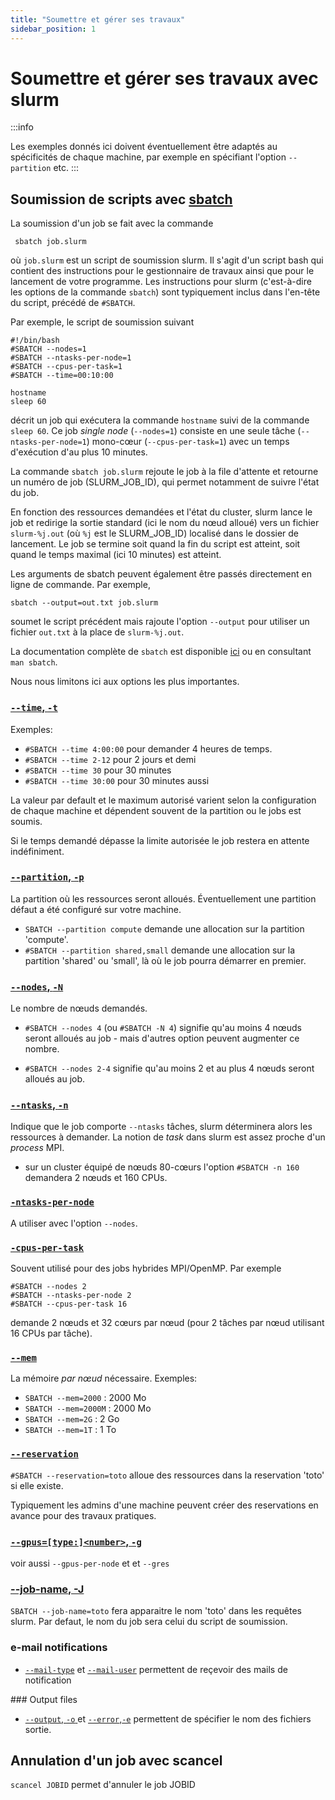 ```yaml
---
title: "Soumettre et gérer ses travaux"
sidebar_position: 1
---
```

# Soumettre et gérer ses travaux avec slurm

:::info

Les exemples donnés ici doivent éventuellement être adaptés au spécificités de chaque machine, par exemple en spécifiant l'option `--partition` etc.
:::

## Soumission de scripts avec [sbatch](https://slurm.schedmd.com/sbatch.html)

La soumission d'un job se fait avec la commande

```shell
 sbatch job.slurm
```

où `job.slurm` est un script de soumission slurm.
Il s'agit d'un script bash qui contient des instructions pour le gestionnaire de travaux ainsi que pour le lancement de votre programme.
Les instructions pour slurm (c'est-à-dire les options de la commande `sbatch`) sont typiquement inclus dans l'en-tête du script, précédé de `#SBATCH`.

Par exemple, le script de soumission suivant

```shell
#!/bin/bash
#SBATCH --nodes=1
#SBATCH --ntasks-per-node=1
#SBATCH --cpus-per-task=1
#SBATCH --time=00:10:00

hostname
sleep 60
```

décrit un job qui exécutera la commande `hostname` suivi de la commande `sleep 60`.
Ce job *single node* (`--nodes=1`) consiste en une seule tâche (`--ntasks-per-node=1`) mono-cœur (`--cpus-per-task=1`) avec un temps d'exécution d'au plus 10 minutes.

La commande `sbatch job.slurm` rejoute le job à la file d'attente et retourne un numéro de job (SLURM_JOB_ID), qui permet notamment de suivre l'état du job.

En fonction des ressources demandées et l'état du cluster, slurm lance le job et redirige la sortie standard (ici le nom du nœud alloué) vers un fichier `slurm-%j.out` (où `%j` est le SLURM_JOB_ID) localisé dans le dossier de lancement. Le job se termine soit quand la fin du script est atteint, soit quand le temps maximal (ici 10 minutes) est atteint.

Les arguments de sbatch peuvent également être passés directement en ligne de commande. Par exemple,

```shell
sbatch --output=out.txt job.slurm
```

soumet le script précédent mais rajoute l'option `--output` pour utiliser un fichier `out.txt` à la place de `slurm-%j.out`.

La documentation complète de `sbatch` est disponible [ici](https://slurm.schedmd.com/sbatch.html) ou en consultant `man sbatch`.

Nous nous limitons ici aux options les plus importantes.

### [`--time`, `-t`](https://slurm.schedmd.com/sbatch.html#OPT_time)

Exemples:

- `#SBATCH --time 4:00:00` pour demander 4 heures de temps.
- `#SBATCH --time 2-12` pour 2 jours et demi
- `#SBATCH --time 30` pour 30 minutes
- `#SBATCH --time 30:00` pour 30 minutes aussi


La valeur par default et le maximum autorisé varient selon la configuration de chaque machine et dépendent souvent de la partition ou le jobs est soumis.

Si le temps demandé dépasse la limite autorisée le job restera en attente indéfiniment.

### [`--partition`, `-p`](https://slurm.schedmd.com/sbatch.html#OPT_partition)

La partition où les ressources seront alloués. Éventuellement une partition défaut a été configuré sur votre machine.

- `SBATCH --partition compute` demande une allocation sur la partition 'compute'.
- `#SBATCH --partition shared,small` demande une allocation sur la partition 'shared' ou 'small', là où le job pourra démarrer en premier.

### [`--nodes`, `-N`](https://slurm.schedmd.com/sbatch.html#OPT_nodes)

Le nombre de nœuds demandés.

- `#SBATCH --nodes 4` (ou `#SBATCH -N 4`) signifie qu'au moins 4 nœuds seront alloués au job - mais d'autres option peuvent augmenter ce nombre.

- `#SBATCH --nodes 2-4` signifie qu'au moins 2 et au plus 4 nœuds seront alloués au job.

### [`--ntasks`, `-n`](https://slurm.schedmd.com/sbatch.html#OPT_ntasks)

Indique que le job comporte `--ntasks` tâches, slurm déterminera alors les ressources à demander. La notion de *task* dans slurm est assez proche d'un *process* MPI.

- sur un cluster équipé de nœuds 80-cœurs l'option `#SBATCH -n 160` demandera 2 nœuds et 160 CPUs.


### [`-ntasks-per-node`](https://slurm.schedmd.com/sbatch.html#OPT_ntasks-per-node)

A utiliser avec l'option `--nodes`.


### [`-cpus-per-task`](https://slurm.schedmd.com/sbatch.html#OPT_cpus-per-task)

Souvent utilisé pour des jobs hybrides MPI/OpenMP. Par exemple

```
#SBATCH --nodes 2
#SBATCH --ntasks-per-node 2
#SBATCH --cpus-per-task 16
```

demande 2 nœuds et 32 cœurs par nœud (pour 2 tâches par nœud utilisant 16 CPUs par tâche).


### [`--mem`](https://slurm.schedmd.com/sbatch.html#OPT_mem)

La mémoire *par nœud* nécessaire. Exemples:

- `SBATCH --mem=2000` : 2000 Mo
- `SBATCH --mem=2000M` : 2000 Mo
- `SBATCH --mem=2G` : 2 Go
- `SBATCH --mem=1T` : 1 To


### [`--reservation`](https://slurm.schedmd.com/sbatch.html#OPT_reservation)

`#SBATCH --reservation=toto` alloue des ressources dans la reservation 'toto' si elle existe.

Typiquement les admins d'une machine peuvent créer des reservations en avance pour des travaux pratiques.


### [`--gpus=[type:]<number>`, `-g`](https://slurm.schedmd.com/sbatch.html#OPT_gpus)

voir aussi `--gpus-per-node` et et `--gres`

### [--job-name, -J](https://slurm.schedmd.com/sbatch.html#OPT_job-name)


`SBATCH --job-name=toto` fera apparaitre le nom 'toto' dans les requêtes slurm. Par defaut, le nom du job sera celui du script de soumission.

### e-mail notifications

- [`--mail-type`](https://slurm.schedmd.com/sbatch.html#OPT_mail-type) et [`--mail-user`](https://slurm.schedmd.com/sbatch.html#OPT_mail-user) permettent de reçevoir des mails de notification

### Output files

- [`--output`, `-o` ](https://slurm.schedmd.com/sbatch.html#OPT_output) et [`--error`,`-e`](https://slurm.schedmd.com/sbatch.html#OPT_error) permettent de spécifier le nom des fichiers sortie.

<!-- ### **--exclusive** (https://slurm.schedmd.com/sbatch.html#OPT_exclusive)


### Working directory **[`-D`, `--chdir=`]** -->


<!-- ## Jobs interactifs

Les jobs interactifs permettent de reserver des ressources et de s'y connecter, sans nécessairement effectuer des calculs.
Par conséquent les règles concernant les jobs interactifs peuvent varier entre les différentes machines MesoNET.

### srun
La commande `srun` est similaire à `sbatch` et les options, en particulier pour spécifier les ressources sont presque identiques.

Contrairement à `sbatch` la commande `srun` est *bloquante* et *interactive* (les résultats s'affichent directement dans le terminal qui reste bloqué jusqu'à la fin de la commande).

L'utilisation principale pour `srun` est d'obteir une shell interactive sur un noeud de calcul.

Reserver ressources par défaut, s'y connecter et ouvrir une session bash

srun --pty bash -l

La session démarrera quand les ressources sont alloués.


srun --pty -c 4 /bin/bash
￼
Cette commande lance un shell interactif avec 4 CPU alloués. Utile pour les tâches interactives ou les tests. -->


<!--
### salloc
reserver ressources sans y lancer un script. il faut s'y connecter ultérieurement
 -->

## Annulation d'un job avec scancel

`scancel JOBID` permet d'annuler le job JOBID
